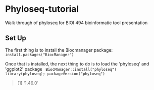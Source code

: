 # Phyloseq-tutorial
Walk through of phyloseq for BIOI 494 bioinformatic tool presentation

## Set Up
The first thing is to install the Biocmanager package:
<code>
install.packages("BiocManager")
</code>

Once that is installed, the next thing to do is to load the 'phyloseq' and 'ggplot2' package
<code>
BiocManager::install("phyloseq")
library(phyloseq); packageVersion("phyloseq")
</code>
> [1] ‘1.46.0’

